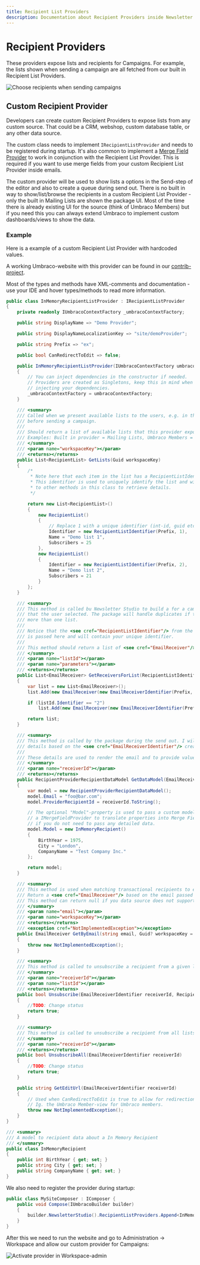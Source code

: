 ```yaml
---
title: Recipient List Providers
description: Documentation about Recipient Providers inside Newsletter Studio
---
```

# Recipient Providers
These providers expose lists and recipients for Campaigns. For example, the lists shown when sending a campaign are all fetched from our built in Recipient List Providers.

![Choose recipients when sending campaigns](/media/campaigns-choose-recipients.png)

## Custom Recipient Provider
Developers can create custom Recipient Providers to expose lists from any custom source. That could be a CRM, webshop, custom database table, or any other data source.

The custom class needs to implement `IRecipientListProvider` and needs to be registered during startup. It's also common to implement a [Merge Field Provider](../develop/merge-field-providers.md) to work in conjunction with the Recipient List Provider. This is required if you want to use merge fields from your custom Recipient List Provider inside emails.

The custom provider will be used to show lists a options in the Send-step of the editor and also to create a queue during send out. There is no built in way to show/list/browse the recipients in a custom Recipient List Provider - only the built in Mailing Lists are shown the package UI. Most of the time there is already existing UI for the source (think of Umbraco Members) but if you need this you can always extend Umbraco to implement custom dashboards/views to show the data.

### Example
Here is a example of a custom Recipient List Provider with hardcoded values.

A working Umbraco-website with this provider can be found in our [contrib-project](https://github.com/enkelmedia/NewsletterStudioContrib/tree/master/Newsletter%20Studio%20V12/Extensions-Demos).

Most of the types and methods have XML-comments and documentation - use your IDE and hover types/methods to read more information.

```csharp
public class InMemoryRecipientListProvider : IRecipientListProvider
{
    private readonly IUmbracoContextFactory _umbracoContextFactory;

    public string DisplayName => "Demo Provider";

    public string DisplayNameLocalizationKey => "site/demoProvider";

    public string Prefix => "ex";

    public bool CanRedirectToEdit => false;

    public InMemoryRecipientListProvider(IUmbracoContextFactory umbracoContextFactory)
    {
        // You can inject dependencies in the constructor if needed.
        // Providers are created as Singletons, keep this in mind when
        // injecting your dependencies.
        _umbracoContextFactory = umbracoContextFactory;
    }

    /// <summary>
    /// Called when we present available lists to the users, e.g. in the last step
    /// before sending a campaign.
    /// 
    /// Should return a list of available lists that this provider exposes.
    /// Examples: Built in provider = Mailing Lists, Umbraco Members = List of groups
    /// </summary>
    /// <param name="workspaceKey"></param>
    /// <returns></returns>
    public List<RecipientList> GetLists(Guid workspaceKey)
    {
        /*
         * Note here that each item in the list has a RecipientListIdentifier
         * This identifier is used to uniquely identify the list and will be passed
         * to other methods in this class to retrieve details.
         */

        return new List<RecipientList>()
        {
            new RecipientList()
            {
                // Replace 1 with a unique identifier (int-id, guid etc) of your list.
                Identifier = new RecipientListIdentifier(Prefix, 1), 
                Name = "Demo list 1",
                Subscribers = 25
            },
            new RecipientList()
            {
                Identifier = new RecipientListIdentifier(Prefix, 2),
                Name = "Demo list 2",
                Subscribers = 21
            }
        };
    }

    /// <summary>
    /// This method is called bu Newsletter Studio to build a for a campaign based on the lists
    /// that the user selected. The package will handle duplicates if the same email is present in
    /// more than one list.
    ///
    /// Notice that the <see cref="RecipientListIdentifier"/> from the <see cref="GetLists"/>-method
    /// is passed here and will contain your unique identifier.
    ///
    /// This method should return a list of <see cref="EmailReceiver"/> that will be used to build the queue.
    /// </summary>
    /// <param name="listId"></param>
    /// <param name="parameters"></param>
    /// <returns></returns>
    public List<EmailReceiver> GetReceiversForList(RecipientListIdentifier listId, GetReceiversForListParams parameters)
    {
        var list = new List<EmailReceiver>();
        list.Add(new EmailReceiver(new EmailReceiverIdentifier(Prefix, 1), "foo@bar.com", "Foo Bar"));

        if (listId.Identifier == "2")
            list.Add(new EmailReceiver(new EmailReceiverIdentifier(Prefix, 2), "foo2@bar.com", "Foo Bar"));

        return list;
    }

    /// <summary>
    /// This method is called by the package during the send out. I will be called one time for each recipient to get the
    /// details based on the <see cref="EmailReceiverIdentifier"/> created in the <see cref="GetReceiversForList"/>-method.
    ///
    /// These details are used to render the email and to provide values for any <see cref="ICampaignEmailMergeFieldProvider"/>.
    /// </summary>
    /// <param name="receiverId"></param>
    /// <returns></returns>
    public RecipientProviderRecipientDataModel GetDataModel(EmailReceiverIdentifier receiverId)
    {
        var model = new RecipientProviderRecipientDataModel();
        model.Email = "foo@bar.com";
        model.ProviderRecipientId = receiverId.ToString();

        // The optional "Model"-property is used to pass a custom model that can be used inside 
        // a IMergeFieldProvider to translate properties into Merge Fields. Leave this as null
        // if you do not need to pass any detailed data.
        model.Model = new InMemoryRecipient()
        {
            BirthYear = 1975,
            City = "London",
            CompanyName = "Test Company Inc."
        };

        return model;
    }

    /// <summary>
    /// This method is used when matching transactional recipients to existing recipients in the system.
    /// Return a <see cref="EmailReceiver"/> based on the email passed in.
    /// This method can return null if you data source does not support to query by email.
    /// </summary>
    /// <param name="email"></param>
    /// <param name="workspaceKey"></param>
    /// <returns></returns>
    /// <exception cref="NotImplementedException"></exception>
    public EmailReceiver GetByEmail(string email, Guid? workspaceKey = null)
    {
        throw new NotImplementedException();
    }

    /// <summary>
    /// This method is called to unsubscribe a recipient from a given list.
    /// </summary>
    /// <param name="receiverId"></param>
    /// <param name="listId"></param>
    /// <returns></returns>
    public bool Unsubscribe(EmailReceiverIdentifier receiverId, RecipientListIdentifier listId)
    {
        //TODO: Change status
        return true;
    }

    /// <summary>
    /// This method is called to unsubscribe a recipient from all lists in the provider.
    /// </summary>
    /// <param name="receiverId"></param>
    /// <returns></returns>
    public bool UnsubscribeAll(EmailReceiverIdentifier receiverId)
    {
        //TODO: Change status
        return true;
    }

    public string GetEditUrl(EmailReceiverIdentifier receiverId)
    {
        // Used when CanRedirectToEdit is true to allow for redirection to a edit-view. 
        // Ig. the Umbraco Member-view for Umbraco members.
        throw new NotImplementedException();
    }
}

/// <summary>
/// A model to recipient data about a In Memory Recipient
/// </summary>
public class InMemoryRecipient
{
    public int BirthYear { get; set; }
    public string City { get; set; }
    public string CompanyName { get; set; }
}
```

We also need to register the provider during startup:

```csharp
public class MySiteComposer : IComposer {
    public void Compose(IUmbracoBuilder builder)
    {
        builder.NewsletterStudio().RecipientListProviders.Append<InMemoryRecipientListProvider>();
    }
}

```

After this we need to run the website and go to Administration -> Workspace and allow our custom provider for Campaigns:

![Activate provider in Workspace-admin](/media/develop--administration-workspace-recipient-list-providers.png)

